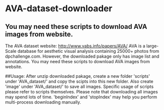 # AVA-dataset-downloader
## You may need these scripts to download AVA images from website.

The AVA dataset website: http://www.vabs.info/papers/AVA/
AVA is a large-Scale database for aesthetic visual analysis containing 25000+ photos from dpchallenge.com.
However, the downloaded pakage only has image list and annotations. You may need these scripts to download AVA images from website.

##Usage:
After unzip downloaded pakage, create a new folder 'scripts' under 'AVA_dataset/' and copy the scipts into this new folder. Also create 'image' under 'AVA_dataset/' to save all images.
Specific usage of scripts please refer to scripts themselves.
Please note that downloading all images may spend lots of time. 'beginIndex' and 'stopIndex' may help you perform multi-process downloading manually.
